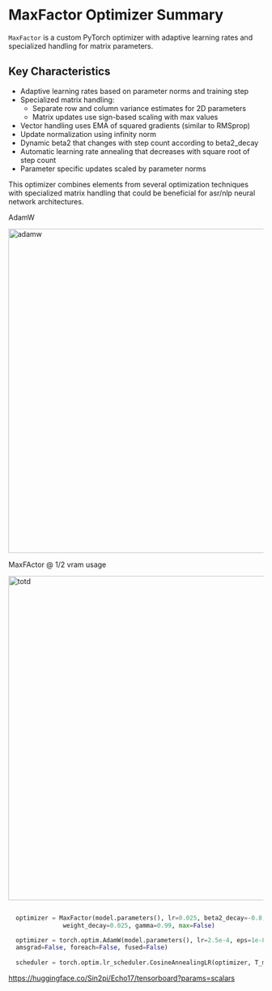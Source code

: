 # MaxFactor Optimizer Summary

`MaxFactor` is a custom PyTorch optimizer with adaptive learning rates and specialized handling for matrix parameters.

## Key Characteristics
- Adaptive learning rates based on parameter norms and training step
- Specialized matrix handling:
  - Separate row and column variance estimates for 2D parameters
  - Matrix updates use sign-based scaling with max values
- Vector handling uses EMA of squared gradients (similar to RMSprop)
- Update normalization using infinity norm
- Dynamic beta2 that changes with step count according to beta2_decay
- Automatic learning rate annealing that decreases with square root of step count
- Parameter specific updates scaled by parameter norms

This optimizer combines elements from several optimization techniques with specialized matrix handling that could be beneficial for asr/nlp neural network architectures.

AdamW

<img width="640" alt="adamw" src="https://github.com/user-attachments/assets/068e4b2a-b0f3-47f1-8c28-21d2b6b968d3" />

MaxFActor @ 1/2 vram usage

<img width="640" alt="totd" src="https://github.com/user-attachments/assets/f2bb09ea-566c-430e-bd09-0797af37a855" />




```python

  optimizer = MaxFactor(model.parameters(), lr=0.025, beta2_decay=-0.8, eps=(1e-10, 1e-7), d=1.0, 
               weight_decay=0.025, gamma=0.99, max=False)

  optimizer = torch.optim.AdamW(model.parameters(), lr=2.5e-4, eps=1e-8, weight_decay=0.01, betas=(0.9, 0.999), 
  amsgrad=False, foreach=False, fused=False)
  
  scheduler = torch.optim.lr_scheduler.CosineAnnealingLR(optimizer, T_max=1000, eta_min=1e-7, last_epoch=-1)

```

https://huggingface.co/Sin2pi/Echo17/tensorboard?params=scalars
